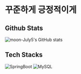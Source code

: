  
# 꾸준하게 긍정적이게
## Github Stats
![moon-July5's GitHub stats](https://github-readme-stats.vercel.app/api?username=moon-July5)
## Tech Stacks
![SpringBoot](https://img.shields.io/badge/Spring_Boot-F2F4F9?style=for-the-badge&logo=spring-boot)
![MySQL](https://img.shields.io/badge/MySQL-005C84?style=for-the-badge&logo=mysql&logoColor=white)
